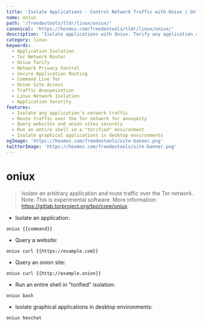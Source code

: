 ```yaml
---
title: 'Isolate Applications - Control Network Traffic with Oniux | Online Free DevTools by Hexmos'
name: oniux
path: '/freedevtools/tldr/linux/oniux/'
canonical: 'https://hexmos.com/freedevtools/tldr/linux/oniux/'
description: 'Isolate applications with Oniux. Torify any application and route traffic securely over the Tor network for enhanced privacy and security. Free online tool, no registration required.'
category: linux
keywords:
  - Application Isolation
  - Tor Network Router
  - Oniux Torify
  - Network Privacy Control
  - Secure Application Routing
  - Command Line Tor
  - Onion Site Access
  - Traffic Anonymization
  - Linux Network Isolation
  - Application Security
features:
  - Isolate any application's network traffic
  - Route traffic over the Tor network for anonymity
  - Query websites and onion sites securely
  - Run an entire shell in a "torified" environment
  - Isolate graphical applications in desktop environments
ogImage: 'https://hexmos.com/freedevtools/site-banner.png'
twitterImage: 'https://hexmos.com/freedevtools/site-banner.png'
---
```


# oniux

> Isolate an arbitrary application and route traffic over the Tor network.
> Note: This is experimental software.
> More information: <https://gitlab.torproject.org/tpo/core/oniux>.

- Isolate an application:

`oniux {{command}}`

- Query a website:

`oniux curl {{https://example.com}}`

- Query an onion site:

`oniux curl {{http://example.onion}}`

- Run an entire shell in "torified" isolation:

`oniux bash`

- Isolate graphical applications in desktop environments:

`oniux hexchat`
